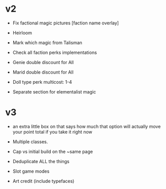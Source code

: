 # v2
- Fix factional magic pictures [faction name overlay]
- Heirloom
- Mark which magic from Talisman

- Check all faction perks implementations

- Genie double discount for All
- Marid double discount for All

- Doll type perk multicost: 1-4

- Separate section for elementalist magic

# v3

- an extra little box on that says how much that option will actually move your point total if you take it right now

- Multiple classes.
- Cap vs initial build on the ~same page
- Deduplicate ALL the things
- Slot game modes
- Art credit (include typefaces)
